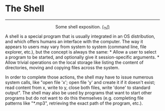# The Shell

---

<center>
<p>Some shell exposition. <a href="../../../Home.html">(~/)</a></p>
</center>

A shell is a special program that is usually integrated in an OS distribution, and which offers humans an interface with the computer. The way it appears to users may vary from system to system (command line, file explorer, etc.), but the concept is always the same:
    * Allow a user to select a program to be started, and optionally give it session-specific arguments.
    * Allow trivial operations on the local storage like listing the content of directories, moving and copying files across the system.

In order to complete those actions, the shell may have to issue numerous system calls, like "open file 'x'; open file 'y' and create it if it doesn't exist; read content from x, write to y, close both files, write 'done' to standard output".
The shell may also be used by programs that want to start other programs but do not want to do this themselves (e.g. completing file patterns like "*.mp3", retrieving the exact path of the program, etc.).

<!-- 
Modern shells can also have various extra features, such as the following: 
-->

